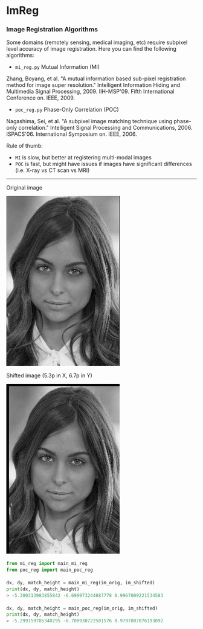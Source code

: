 # ImReg
### Image Registration Algorithms

Some domains (remotely sensing, medical imaging, etc) require subpixel level accuracy of image registration.
Here you can find the following algorithms:
- `mi_reg.py` Mutual Information (MI)

Zhang, Boyang, et al. "A mutual information based sub-pixel registration method for image super resolution." Intelligent Information Hiding and Multimedia Signal Processing, 2009. IIH-MSP'09. Fifth International Conference on. IEEE, 2009.

- `poc_reg.py` Phase-Only Correlation (POC)

Nagashima, Sei, et al. "A subpixel image matching technique using phase-only correlation." Intelligent Signal Processing and Communications, 2006. ISPACS'06. International Symposium on. IEEE, 2006.

Rule of thumb:
- `MI` is slow, but better at registering multi-modal images
- `POC` is fast, but might have issues if images have significant differences (i.e. X-ray vs CT scan vs MRI)

--------------------

Original image

![alt image](image_original.jpg "Original image")


Shifted image (5.3p in X, 6.7p in Y)

![alt image](image_shifted.jpg "Shifted image")


```python
from mi_reg import main_mi_reg
from poc_reg import main_poc_reg

dx, dy, match_height = main_mi_reg(im_orig, im_shifted)
print(dx, dy, match_height)
> -5.300313983855842 -6.699973244887778 0.9967009221534583

dx, dy, match_height = main_poc_reg(im_orig, im_shifted)
print(dx, dy, match_height)
> -5.299159785340295 -6.700930722501576 0.9797807076193092


```
